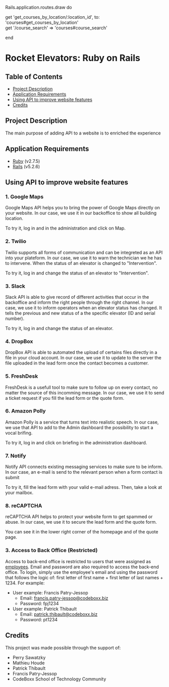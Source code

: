 Rails.application.routes.draw do

  get 'get_courses_by_location/:location_id', to: 'courses#get_courses_by_location'  
  get '/course_search' => 'courses#course_search'

 end

# Rocket Elevators: Ruby on Rails <!-- omit in toc -->

## Table of Contents <!-- omit in toc -->

- [Project Description](#project-description)
- [Application Requirements](#application-requirements)
- [Using API to improve website features](#using-api-to-improve-website-features)
- [Credits](#credits)

## Project Description
The main purpose of adding API to a website is to enriched the experience 

## Application Requirements

-   [Ruby](https://www.ruby-lang.org/en/downloads/) (v2.7.5)
-   [Rails](https://rubyonrails.org/) (v5.2.6)

## Using API to improve website features

### 1. Google Maps
Google Maps API helps you to bring the power of Google Maps directly on your website. In our case, we use it in our backoffice to show all building location.

To try it, log in and in the administration and click on Map.

### 2. Twilio
Twilio supports all forms of communication and can be integreted as an API into your plateform. In our case, we use it to warn the technician we he has to intervene. When the status of an elevator is changed to "Intervention".

To try it, log in and change the status of an elevator to "Intervention".

### 3. Slack
Slack API is able to give record of different activities that occur in the backoffice and inform the right people through the right channel. In our case, we use it to inform operators when an elevator status has changed. It tells the previous and new status of a the specific elevator (ID and serial number). 

To try it, log in and change the status of an elevator.

### 4. DropBox
DropBox API is able to automated the upload of certains files directly in a file in your cloud account. In our case, we use it to update to the server the file uploaded in the lead form once the contact becomes a customer.

### 5. FreshDesk
FreshDesk is a usefull tool to make sure to follow up on every contact, no matter the source of this incomming message. In our case, we use it to send a ticket request if you fill the lead form or the quote form.

### 6. Amazon Polly
Amazon Polly is a service that turns text into realistic speech. In our case, we use that API to add to the Admin dashboard the possibility to start a vocal brifing.

To try it, log in and click on briefing in the administration dashboard.

### 7. Notify
Notify API connects existing messaging services to make sure to be inform. In our case, an e-mail is send to the relevant person when a form contact is submit

To try it, fill the lead form with your valid e-mail adress. Then, take a look at your mailbox.

### 8. reCAPTCHA
reCAPTCHA API helps to protect your website form to get spammed or abuse. In our case, we use it to secure the lead form and the quote form. 

You can see it in the lower right corner of the homepage and of the quote page.

### 3. Access to Back Office (Restricted)
Access to back-end office is restricted to users that were assigned as [employees](https://docs.google.com/spreadsheets/d/1-S0updscUGOpBpFE-2plFBJlVkCseOUuUpp7nu5e-fY/edit#gid=1786076246). Email and password are also required to access the back-end office. To login, simply use the employee's email and using the password that follows the logic of: first letter of first name + first letter of last names + 1234. For example:
  * User example: Francis Patry-Jessop
    * Email: francis.patry-jessop@codeboxx.biz
    * Password: fpj1234
  * User example: Patrick Thibault
    * Email: patrick.thibault@codeboxx.biz
    * Password: pt1234

## Credits

This project was made possible through the support of:

-   Perry Sawatzky
-   Mathieu	Houde
-   Patrick Thibault
-   Francis Patry-Jessop
-   CodeBoxx School of Technology Community

